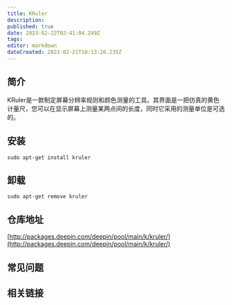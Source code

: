 ```yaml
---
title: KRuler
description: 
published: true
date: 2023-02-22T02:41:04.249Z
tags: 
editor: markdown
dateCreated: 2023-02-21T10:13:26.235Z
---
```


## 简介

KRuler是一款制定屏幕分辨率规则和颜色测量的工具。其界面是一把彷真的黄色计量尺，您可以在显示屏幕上测量某两点间的长度，同时它采用的测量单位是可选的。

## 安装

`sudo apt-get install kruler`

## 卸载

`sudo apt-get remove kruler`

## 仓库地址

[http://packages.deepin.com/deepin/pool/main/k/kruler/](http://packages.deepin.com/deepin/pool/main/k/kruler/)

## 常见问题

## 相关链接

